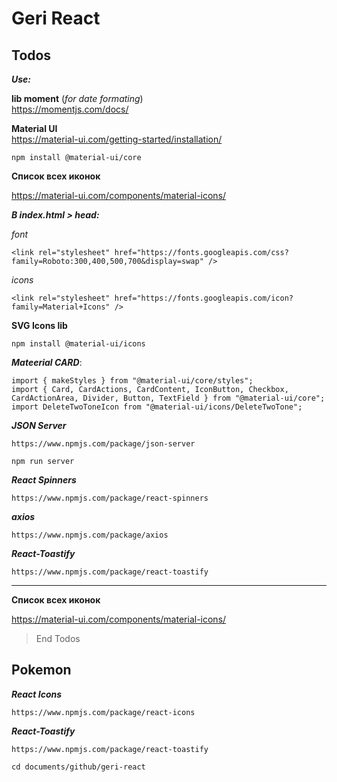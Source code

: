 # Geri React

## Todos

**_Use:_**

**lib moment** (_for date formating_)<br />
https://momentjs.com/docs/

**Material UI**<br/>
https://material-ui.com/getting-started/installation/

```
npm install @material-ui/core
```

**Список всех иконок**<br/>

https://material-ui.com/components/material-icons/

**_В index.html > head:_**

_font_<br/>

```
<link rel="stylesheet" href="https://fonts.googleapis.com/css?family=Roboto:300,400,500,700&display=swap" />
```

_icons_<br/>

```
<link rel="stylesheet" href="https://fonts.googleapis.com/icon?family=Material+Icons" />
```

**SVG Icons lib**

```
npm install @material-ui/icons
```

**_Mateerial CARD_**:

```
import { makeStyles } from "@material-ui/core/styles";
import { Card, CardActions, CardContent, IconButton, Checkbox, CardActionArea, Divider, Button, TextField } from "@material-ui/core";
import DeleteTwoToneIcon from "@material-ui/icons/DeleteTwoTone";
```

**_JSON Server_**

```
https://www.npmjs.com/package/json-server
```

```
npm run server
```

**_React Spinners_**

```
https://www.npmjs.com/package/react-spinners
```

**_axios_**

```
https://www.npmjs.com/package/axios
```

**_React-Toastify_**

```
https://www.npmjs.com/package/react-toastify
```

---

**Список всех иконок**<br/>

https://material-ui.com/components/material-icons/

> End Todos

## Pokemon

**_React Icons_**

```
https://www.npmjs.com/package/react-icons
```

**_React-Toastify_**

```
https://www.npmjs.com/package/react-toastify
```

```
cd documents/github/geri-react
```
